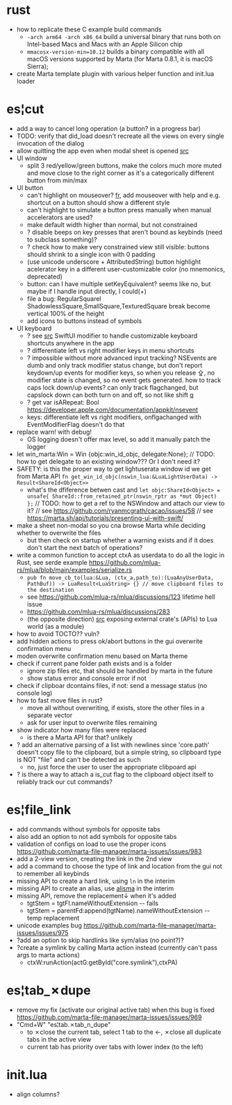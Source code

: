 # rust
  - how to replicate these C example build commands
    - `-arch arm64 -arch x86_64` build a universal binary that runs both on Intel-based Macs and Macs with an Apple Silicon chip
    - `mmacosx-version-min=10.12` builds a binary compatible with all macOS versions supported by Marta (for Marta 0.8.1, it is macOS Sierra);
  - create Marta template plugin with various helper function and init.lua loader

# es¦cut
- add a way to cancel long operation (a button? in a progress bar)
- TODO: verify that did_load doesn't recreate all the views on every single invocation of the dialog
- allow quitting the app even when modal sheet is opened [src](https://forums.macrumors.com/threads/terminate-while-nssheet-isvisible-solved.522228/)
- UI window
  - split 3 red/yellow/green buttons, make the colors much more muted and move close to the right corner as it's a categorically different button from min/max
- UI button
  - can't highlight on mouseover? [fr](https://github.com/ryanmcgrath/cacao/issues/140), add mouseover with help and e.g. shortcut on a button should show a different style
  - can't highlight to simulate a button press manually when manual accelerators are used?
  - make default width higher than normal, but not constrained
  - ? disable beeps on key presses that aren't bound as keybinds (need to subclass something)?
  - ? check how to make very constrained view still visible: buttons should shrink to a single icon with 0 padding
  + (use unicode underscore + AttributedString) button highlight acelerator key in a different user-customizable color (no mnemonics, deprecated)
  + button: can I have multiple setKeyEquivalent? seems like no, but maybe if I handle input directly, I could(+)
  + file a bug: RegularSquarel ShadowlessSquare,SmallSquare,TexturedSquare break become vertical 100% of the height
  + add icons to buttons instead of symbols
- UI keyboard
  - ? see [src](https://gist.github.com/rdev/627a254417687a90c493528639465943) SwiftUI modifier to handle customizable keyboard shortcuts anywhere in the app
  - ? differentiate left vs right modifier keys in menu shortcuts
  - ? impossible without more advanced input tracking? NSEvents are dumb and only track modifier status change, but don't report keydown/up events for modifier keys, so when you release ⇪, no modifier state is changed, so no event gets generated. how to track caps lock down/up events? can only track flagchanged, but capslock down can both turn on and off, so not like shift [q](https://github.com/ryanmcgrath/cacao/issues/141)
  - ? get var isARepeat: Bool https://developer.apple.com/documentation/appkit/nsevent
  + keys: differentiate left vs right modifiers, onflgachanged with EventModifierFlag doesn't do that
- replace warn! with debug!
  - OS logging doesn't offer max level, so add it manually patch the logger
- let win_marta:Win = Win {objc:win_id_objc, delegate:None}; // TODO: how to get delegate to an existing window??? Or I don't need it?
- SAFETY: is this the proper way to get lightuserata window id we get from Marta API `fn get_win_id_objc(nswin_lua:&LuaLightUserData) -> Result<ShareId<Object>>`
  - what's the dfiference betwen cast and `let objc:ShareId<Object> = unsafe{ ShareId::from_retained_ptr(nswin_rptr as *mut Object) };`
  // TODO: how to get a ref to the NSWindow and attach our view to it?
    // see https://github.com/ryanmcgrath/cacao/issues/58
    // see https://marta.sh/api/tutorials/presenting-ui-with-swift/
- make a sheet non-modal so you cna browse Marta while deciding whether to overwrite the files
  - but then check on startup whether a warning exists and if it does don't start the next batch of operations?
- write a common function to accept ctxA as userdata to do all the logic in Rust, see serde example https://github.com/mlua-rs/mlua/blob/main/examples/serialize.rs
  - `pub fn move_cb_to(lua:&Lua, (ctx_a,path_to):(LuaAnyUserData, PathBuf)) -> LuaResult<LuaString> {} // move clipboard files to the destination`
  - see https://github.com/mlua-rs/mlua/discussions/123 lifetime hell issue
  - https://github.com/mlua-rs/mlua/discussions/283
  - (the opposite direction) [src](https://github.com/ildar/lua-module-calloop) exposing external crate's (APIs) to Lua world (as a module)
- how to avoid TOCTO?? vuln?
- add hidden actions to press ok/abort buttons in the gui overwrite confirmation menu
- moden overwrite confirmation menu based on Marta theme
- check if current pane folder path exists and is a folder
  - ignore zip files etc, that should be handled by marta in the future
  - show status error and console error if not
- check if clipboar dcontains files, if not: send a message status (no console log)
- how to fast move files in rust?
  - move all without overwriting, if exists, store the other files in a separate vector
  - ask for user input to overwrite files remaining
- show indicator how many files were replaced
  - is there a Marta API for that? unlikely
- ? add an alternative parsing of a list with newlines since 'core.path' doesn't copy file to the clipboard, but a simple string, so clipboard type is NOT "file" and can't be detected as such
  - no, just force the user to user the appropriate clibpoard api
- ? is there a way to attach a is_cut flag to the clipboard object itself to reliably track our cut commands?


# es¦file_link
  - add commands without symbols for opposite tabs
  - also add an option to not add symbols for opposite tabs
  - validation of configs on load to use the proper icons https://github.com/marta-file-manager/marta-issues/issues/983
  - add a 2-view version, creating the link in the 2nd view
  - add a command to choose the type of link and location from the gui not to remember all keybinds
  - missing API to create a hard link, using `ln` in the interim
  - missing API to create an alias, use [alisma](https://eclecticlight.co/taccy-signet-precize-alifix-utiutility-alisma/) in the interim
  - missing API, remove the replacement↓ when it's added
    - tgtStem	= tgtFI.nameWithoutExtension                    -- fails
    - tgtStem	= parentFd:append(tgtName).nameWithoutExtension -- temp replacement
  - unicode examples bug https://github.com/marta-file-manager/marta-issues/issues/975
  - ?add an option to skip hardlinks like sym/alias (no point?)?
  - ?create a symlink by calling Marta action instead (currently can't pass args to marta actions)
    - ctxW:runAction(actG:getById("core.symlink"),ctxPA)
# es¦tab_✗dupe
  - remove my fix (activate our original active tab) when this bug is fixed https://github.com/marta-file-manager/marta-issues/issues/969
  - "Cmd+W"	"es¦tab.✗tab_n_dupe"
    - to ✗close the current tab, select 1 tab to the ←, ✗close all duplicate tabs in the active view
    - current tab has priority over tabs with lower index (to the left)
# init.lua
  - align columns?
